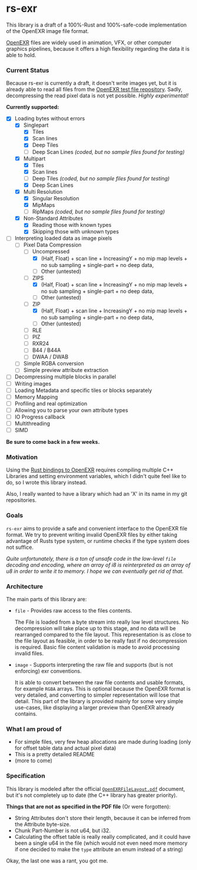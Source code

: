 # rs-exr

This library is a draft of a 100%-Rust and 100%-safe-code 
implementation of the OpenEXR image file format.

[OpenEXR](http://www.openexr.com/) 
files are widely used in animation, VFX, or 
other computer graphics pipelines, because it offers
a high flexibility regarding the data it is able to hold. 


### Current Status

Because rs-exr is currently a draft, it doesn't write images yet,
but it is already able to read all files from the
[OpenEXR test file repository](https://github.com/openexr/openexr-images/tree/master/TestImages).
Sadly, decompressing the read pixel data is not yet possible.
_Highly experimental!_

__Currently supported:__

- [x] Loading bytes without errors
    - [x] Singlepart
        - [x] Tiles
        - [x] Scan lines
        - [x] Deep Tiles
        - [ ] Deep Scan Lines _(coded, but no sample files found for testing)_
    - [x] Multipart
        - [x] Tiles
        - [x] Scan lines
        - [ ] Deep Tiles _(coded, but no sample files found for testing)_
        - [x] Deep Scan Lines         
    - [x] Multi Resolution
        - [x] Singular Resolution
        - [x] MipMaps
        - [ ] RipMaps _(coded, but no sample files found for testing)_
    - [x] Non-Standard Attributes
        - [x] Reading those with known types
        - [x] Skipping those with unknown types
    
- [ ] Interpreting loaded data as image pixels
    - [ ] Pixel Data Compression
        - [ ] Uncompressed
            - [x] (Half, Float) + scan line + IncreasingY + no mip map levels + no sub sampling + single-part + no deep data, 
            - [ ] Other (untested)
        - [ ] ZIPS
            - [x] (Half, Float) + scan line + IncreasingY + no mip map levels + no sub sampling + single-part + no deep data, 
            - [ ] Other (untested)
        - [ ] ZIP
            - [x] (Half, Float) + scan line + IncreasingY + no mip map levels + no sub sampling + single-part + no deep data, 
            - [ ] Other (untested)
        - [ ] RLE
        - [ ] PIZ
        - [ ] RXR24
        - [ ] B44 / B44A
        - [ ] DWAA / DWAB
    - [ ] Simple RGBA conversion
    - [ ] Simple preview attribute extraction
    
- [ ] Decompressing multiple blocks in parallel
- [ ] Writing images
- [ ] Loading Metadata and specific tiles or blocks separately
- [ ] Memory Mapping
- [ ] Profiling and real optimization
- [ ] Allowing you to parse your own attribute types
- [ ] IO Progress callback
- [ ] Multithreading
- [ ] SIMD

__Be sure to come back in a few weeks.__

### Motivation

Using the [Rust bindings to OpenEXR](https://github.com/cessen/openexr-rs) 
requires compiling multiple C++ Libraries 
and setting environment variables, 
which I didn't quite feel like to do, 
so I wrote this library instead.

Also, I really wanted to have a library 
which had an 'X' in its name in my git repositories.

### Goals

`rs-exr` aims to provide a safe and convenient 
interface to the OpenEXR file format.
We try to prevent writing invalid OpenEXR files by
either taking advantage of Rusts type system, 
or runtime checks if the type system does not suffice.

_Quite unfortunately, there is a ton of unsafe code in the low-level `file` 
decoding and encoding, where an array of i8 is reinterpreted as an array
of u8 in order to write it to memory. I hope we can eventually get rid of that._

### Architecture

The main parts of this library are:

-   `file` - Provides raw access to the files contents.

    The File is loaded from a byte stream into really
    low level structures. No decompression will take place up to this stage,
    and no data will be rearranged compared to the file layout.
    This representation is as close to the file layout as feasible,
    in order to be really fast if no decompression is required.
    Basic file content validation is made to avoid processing invalid files.
    
    
-   `image` - Supports interpreting the raw file 
    and supports (but is not enforcing) exr conventions.
 
    It is able to convert between the raw file contents
    and usable formats, for example `RGBA` arrays. This is optional
    because the OpenEXR format is very detailed, and converting to
    simpler representation will lose that detail. This part of the 
    library is provided mainly for some very simple use-cases, like
    displaying a larger preview than OpenEXR already contains.

### What I am proud of

-   For simple files, very few heap allocations are made during loading
    (only for offset table data and actual pixel data)
-   This is a pretty detailed README
-   (more to come)

### Specification

This library is modeled after the 
official [`OpenEXRFileLayout.pdf`](http://www.openexr.com/documentation.html)
document, but it's not completely up to date
(the C++ library has greater priority).

__Things that are not as specified in the PDF file__ (Or were forgotten):

-   String Attributes don't store their length,
    because it can be inferred from the Attribute byte-size.
-   Chunk Part-Number is not u64, but i32.
-   Calculating the offset table is really really complicated,
    and it could have been a single u64 in the file
    (which would not even need more memory if one decided to make
    the `type` attribute an enum instead of a string)
    
Okay, the last one was a rant, you got me.